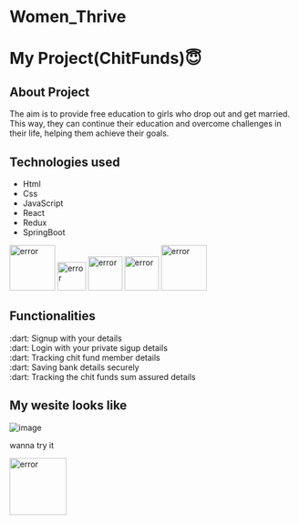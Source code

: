 # Women_Thrive
<h1>My Project(ChitFunds)😇</h1>
<h2>About Project</h2>
<p>The aim is to provide free education to girls who drop out and get married. This way, they can continue their education and overcome challenges in their life, helping them achieve their goals.</p>
<h2>Technologies used</h2>
<ul>
  <li>Html</li>
  <li>Css</li>
  <li>JavaScript</li>
  <li>React</li>
  <li>Redux</li>
  <li>SpringBoot</li>
</ul>
<div>
  <img style="width:80px"src="https://cdn3d.iconscout.com/3d/free/thumb/free-html-5728485-4781249.png?f=webp" alt="error"/>
  <img style="width:50px"src="https://upload.wikimedia.org/wikipedia/commons/thumb/d/d5/CSS3_logo_and_wordmark.svg/1200px-CSS3_logo_and_wordmark.svg.png" alt="error"/>
  <img style="width:60px"src="https://www.freepnglogos.com/uploads/javascript-png/png-javascript-badge-picture-8.png" alt="error"/>
  <img style="width:60px"src="https://ionicframework.com/docs/icons/logo-react-icon.png" alt="error"/>
  <img style="width:80px"src="https://logodix.com/logo/1614302.png" alt="error"/>
</div>
<h2>Functionalities</h2>
 :dart: Signup with your details<br>
 :dart: Login with your private sigup details<br>
 :dart: Tracking chit fund member details<br>
 :dart: Saving bank details securely<br>
 :dart: Tracking the chit funds sum assured details

 <h2>My wesite looks like</h2>

 ![image](https://github.com/Harshitha-reddy88/capstone_chitfunds_project/assets/119464978/b26cfd95-1c87-4b0e-b0aa-b32d564d0324)
 <p>wanna try it</p>
 <img style="width:100px" src="https://github.com/mayankchaudhary26/Cool-Readme-ideas/raw/master/data/giphy.gif"alt="error"/>
 
